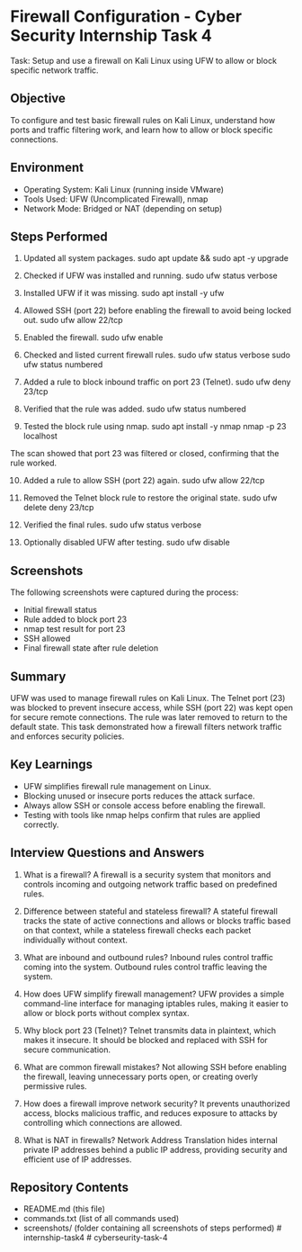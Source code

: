 # Firewall Configuration - Cyber Security Internship Task 4

Task: Setup and use a firewall on Kali Linux using UFW to allow or block specific network traffic.

## Objective
To configure and test basic firewall rules on Kali Linux, understand how ports and traffic filtering work, and learn how to allow or block specific connections.

## Environment
- Operating System: Kali Linux (running inside VMware)
- Tools Used: UFW (Uncomplicated Firewall), nmap
- Network Mode: Bridged or NAT (depending on setup)

## Steps Performed

1. Updated all system packages.
sudo apt update && sudo apt -y upgrade

2. Checked if UFW was installed and running.
sudo ufw status verbose

3. Installed UFW if it was missing.
sudo apt install -y ufw

4. Allowed SSH (port 22) before enabling the firewall to avoid being locked out.
sudo ufw allow 22/tcp

5. Enabled the firewall.
sudo ufw enable

6. Checked and listed current firewall rules.
sudo ufw status verbose
sudo ufw status numbered

7. Added a rule to block inbound traffic on port 23 (Telnet).
sudo ufw deny 23/tcp

8. Verified that the rule was added.
sudo ufw status numbered

9. Tested the block rule using nmap.
sudo apt install -y nmap
nmap -p 23 localhost

The scan showed that port 23 was filtered or closed, confirming that the rule worked.

10. Added a rule to allow SSH (port 22) again.
 sudo ufw allow 22/tcp

11. Removed the Telnet block rule to restore the original state.
 sudo ufw delete deny 23/tcp

12. Verified the final rules.
 sudo ufw status verbose

13. Optionally disabled UFW after testing.
 sudo ufw disable

## Screenshots
The following screenshots were captured during the process:
- Initial firewall status
- Rule added to block port 23
- nmap test result for port 23
- SSH allowed
- Final firewall state after rule deletion

## Summary
UFW was used to manage firewall rules on Kali Linux. The Telnet port (23) was blocked to prevent insecure access, while SSH (port 22) was kept open for secure remote connections. The rule was later removed to return to the default state. This task demonstrated how a firewall filters network traffic and enforces security policies.

## Key Learnings
- UFW simplifies firewall rule management on Linux.
- Blocking unused or insecure ports reduces the attack surface.
- Always allow SSH or console access before enabling the firewall.
- Testing with tools like nmap helps confirm that rules are applied correctly.

## Interview Questions and Answers

1. What is a firewall?
A firewall is a security system that monitors and controls incoming and outgoing network traffic based on predefined rules.

2. Difference between stateful and stateless firewall?
A stateful firewall tracks the state of active connections and allows or blocks traffic based on that context, while a stateless firewall checks each packet individually without context.

3. What are inbound and outbound rules?
Inbound rules control traffic coming into the system. Outbound rules control traffic leaving the system.

4. How does UFW simplify firewall management?
UFW provides a simple command-line interface for managing iptables rules, making it easier to allow or block ports without complex syntax.

5. Why block port 23 (Telnet)?
Telnet transmits data in plaintext, which makes it insecure. It should be blocked and replaced with SSH for secure communication.

6. What are common firewall mistakes?
Not allowing SSH before enabling the firewall, leaving unnecessary ports open, or creating overly permissive rules.

7. How does a firewall improve network security?
It prevents unauthorized access, blocks malicious traffic, and reduces exposure to attacks by controlling which connections are allowed.

8. What is NAT in firewalls?
Network Address Translation hides internal private IP addresses behind a public IP address, providing security and efficient use of IP addresses.

## Repository Contents
- README.md (this file)
- commands.txt (list of all commands used)
- screenshots/ (folder containing all screenshots of steps performed)
#   i n t e r n s h i p - t a s k 4  
 #   c y b e r s e u r i t y - t a s k - 4  
 